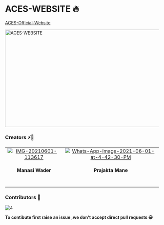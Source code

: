 # ACES-WEBSITE  🔥

[ACES-Official-Website](https://aces-dypcoeakurdi.web.app/)

<img src="https://socialify.git.ci/ACES-DYPCOE/ACES-WEBSITE/image?description=1&forks=1&issues=1&language=1&owner=1&pulls=1&stargazers=1&theme=Light" alt="ACES-WEBSITE" width="640" height="320" />

### Creators :zap::dizzy:
<table>
		<tr>
			<td align="center"><a href="https://ibb.co/Wn40c86"><img src="https://i.ibb.co/Wn40c86/IMG-20210601-113617.jpg" alt="IMG-20210601-113617" border="0"></a><br /><b><h4>Manasi Wader</h4></b><br/><a href="https://github.com/WaderManasi"></a></td>
		   <td align="center"><a href="https://ibb.co/WpQW01p"><img src="https://i.ibb.co/WpQW01p/Whats-App-Image-2021-06-01-at-4-42-30-PM.jpg" alt="Whats-App-Image-2021-06-01-at-4-42-30-PM" border="0"></a><br /><b><h4>Prajakta Mane</h4></b><br/><a href="https://github.com/maneprajakta"></a></td>
		</td>			
		</tr>
		
</table>
      
### Contributors :dizzy:
![4](https://contributors-img.web.app/image?repo=ACES-DYPCOE/ACES-WEBSITE)

**To contibute first raise an issue ,we don't accept direct pull requests 😀**
